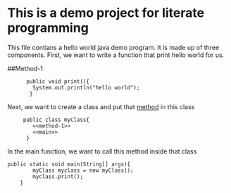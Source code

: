 # This is a demo project for literate programming 

This file contians a hello world java demo program. It is made up of three components.
First, we want to write a function that print hello world for us. 

##Method-1
```
      public void print(){
   	    System.out.println("hello world");
       }
```
   
Next, we want to create a class and put that [method](##Method-1) in this class
```
     public class myClass{
        <<method-1>>
        <<main>>
      }
```
    

In the main function, we want to call this method inside that class
```
public static void main(String[] args){
	    myClass myclass = new myClass();
	    myclass.print();
    }

```
    
